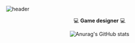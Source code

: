 ![header](https://capsule-render.vercel.app/api?type=waving&color=gradient&height=300&section=header&text=IT's%20ISALA's%20GitHub&fontSize=75&animation=twinkling)

<div align="center"> 

💻 **Game designer** 💻 

![Anurag's GitHub stats](https://github-readme-stats.vercel.app/api?username=sala1011&theme=omni&show_icons=true)
</div>
